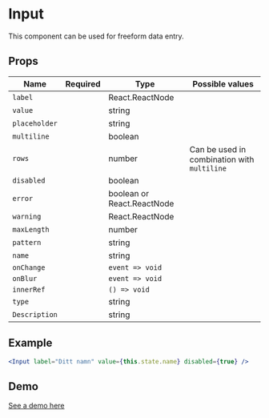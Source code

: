 # Input

This component can be used for freeform data entry.

## Props

| Name          | Required | Type                       | Possible values                             |
| ------------- | -------- | -------------------------- | ------------------------------------------- |
| `label`       |          | React.ReactNode            |                                             |
| `value`       |          | string                     |                                             |
| `placeholder` |          | string                     |                                             |
| `multiline`   |          | boolean                    |                                             |
| `rows`        |          | number                     | Can be used in combination with `multiline` |
| `disabled`    |          | boolean                    |                                             |
| `error`       |          | boolean or React.ReactNode |                                             |
| `warning`     |          | React.ReactNode            |                                             |
| `maxLength`   |          | number                     |                                             |
| `pattern`     |          | string                     |                                             |
| `name`        |          | string                     |                                             |
| `onChange`    |          | `event => void`            |                                             |
| `onBlur`      |          | `event => void`            |                                             |
| `innerRef`    |          | `() => void`               |                                             |
| `type`        |          | string                     |                                             |
| `Description` |          | string                     |                                             |

## Example

```jsx
<Input label="Ditt namn" value={this.state.name} disabled={true} />
```

## Demo

[See a demo here](https://collector-bank.github.io/collector-portal-framework/?selectedKind=Components&selectedStory=Input)
